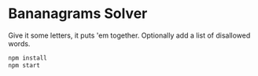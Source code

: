 # Bananagrams Solver

Give it some letters, it puts 'em together. Optionally add a list of disallowed words.

```bash
npm install
npm start
```
